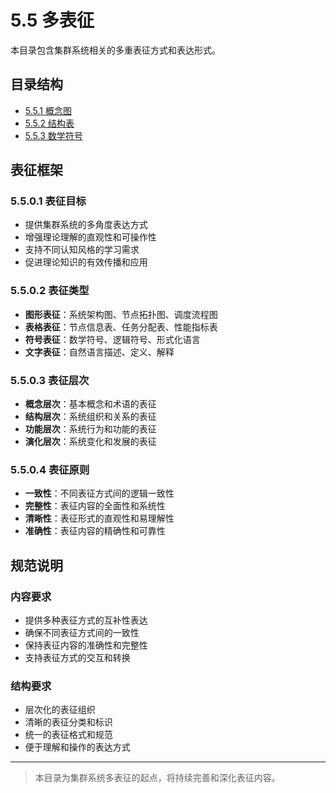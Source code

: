 # 5.5 多表征

本目录包含集群系统相关的多重表征方式和表达形式。

## 目录结构

- [5.5.1 概念图](5.5.1%20概念图.md)
- [5.5.2 结构表](5.5.2%20结构表.md)
- [5.5.3 数学符号](5.5.3%20数学符号.md)

## 表征框架

### 5.5.0.1 表征目标

- 提供集群系统的多角度表达方式
- 增强理论理解的直观性和可操作性
- 支持不同认知风格的学习需求
- 促进理论知识的有效传播和应用

### 5.5.0.2 表征类型

- **图形表征**：系统架构图、节点拓扑图、调度流程图
- **表格表征**：节点信息表、任务分配表、性能指标表
- **符号表征**：数学符号、逻辑符号、形式化语言
- **文字表征**：自然语言描述、定义、解释

### 5.5.0.3 表征层次

- **概念层次**：基本概念和术语的表征
- **结构层次**：系统组织和关系的表征
- **功能层次**：系统行为和功能的表征
- **演化层次**：系统变化和发展的表征

### 5.5.0.4 表征原则

- **一致性**：不同表征方式间的逻辑一致性
- **完整性**：表征内容的全面性和系统性
- **清晰性**：表征形式的直观性和易理解性
- **准确性**：表征内容的精确性和可靠性

## 规范说明

### 内容要求

- 提供多种表征方式的互补性表达
- 确保不同表征方式间的一致性
- 保持表征内容的准确性和完整性
- 支持表征方式的交互和转换

### 结构要求

- 层次化的表征组织
- 清晰的表征分类和标识
- 统一的表征格式和规范
- 便于理解和操作的表达方式

---
> 本目录为集群系统多表征的起点，将持续完善和深化表征内容。
